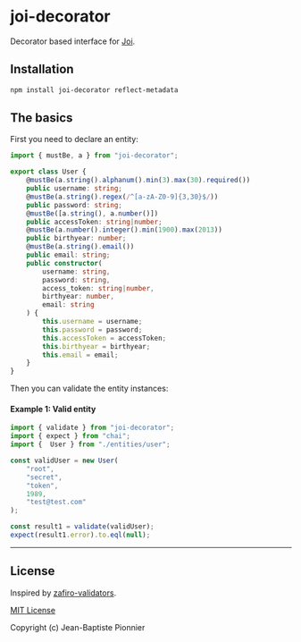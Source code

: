 # joi-decorator

Decorator based interface for [Joi](https://www.npmjs.com/package/joi).

## Installation

```sh
npm install joi-decorator reflect-metadata
```

## The basics

First you need to declare an entity:

```ts
import { mustBe, a } from "joi-decorator";

export class User {
    @mustBe(a.string().alphanum().min(3).max(30).required())
    public username: string;
    @mustBe(a.string().regex(/^[a-zA-Z0-9]{3,30}$/))
    public password: string;
    @mustBe([a.string(), a.number()])
    public accessToken: string|number;
    @mustBe(a.number().integer().min(1900).max(2013))
    public birthyear: number;
    @mustBe(a.string().email())
    public email: string;
    public constructor(
        username: string,
        password: string,
        access_token: string|number,
        birthyear: number,
        email: string
    ) {
        this.username = username;
        this.password = password;
        this.accessToken = accessToken;
        this.birthyear = birthyear;
        this.email = email;
    }
}
```

Then you can validate the entity instances:

#### Example 1: Valid entity

```ts
import { validate } from "joi-decorator";
import { expect } from "chai";
import {  User } from "./entities/user";

const validUser = new User(
    "root",
    "secret",
    "token",
    1989,
    "test@test.com"
);

const result1 = validate(validUser);
expect(result1.error).to.eql(null);
```

---

## License

Inspired by [zafiro-validators](https://github.com/ZafiroJS/zafiro-validators/).

[MIT License](LICENSE)

Copyright (c) Jean-Baptiste Pionnier
